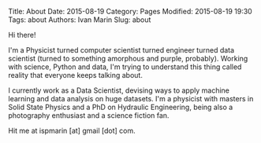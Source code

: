 Title: About 
Date: 2015-08-19
Category: Pages
Modified: 2015-08-19 19:30
Tags: about
Authors: Ivan Marin
Slug: about

Hi there!

I'm a Physicist turned computer scientist turned engineer turned data scientist 
(turned to something amorphous and purple, probably). 
Working with science, Python and data, I'm trying to understand this thing 
called reality that everyone keeps talking about. 

I currently work as a Data Scientist, devising ways to apply
 machine learning and data analysis on huge datasets. 
I'm a physicist with masters in Solid State Physics and a 
PhD on Hydraulic Engineering, being also a photography enthusiast and a science fiction fan.

Hit me at ispmarin [at] gmail [dot] com. 
